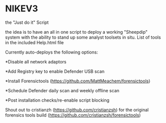 # NIKEV3
the "Just do it" Script

the idea is to have an all in one script to deploy a working "Sheepdip" system with the ability to stand up some analyst toolsets in situ.
List of tools in the included Help.html file

Currently auto-deploys the following options:

  *Disable all network adaptors
  
  *Add Registry key to enable Defender USB scan 

  *Install Forensictools (https://github.com/MattMeachem/forensictools)

  *Schedule Defender daily scan and weekly offline scan

  *Post installation checks/re-enable script blocking 
 
Shout out to cristianzh (https://github.com/cristianzsh) for the original forensics tools build (https://github.com/cristianzsh/forensictools)
